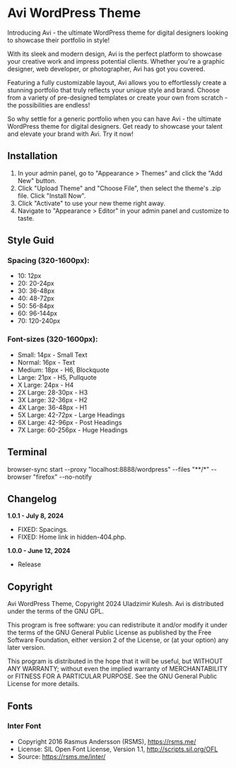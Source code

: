# Avi WordPress Theme

Introducing Avi - the ultimate WordPress theme for digital designers looking to showcase their portfolio in style!

With its sleek and modern design, Avi is the perfect platform to showcase your creative work and impress potential clients. Whether you're a graphic designer, web developer, or photographer, Avi has got you covered.

Featuring a fully customizable layout, Avi allows you to effortlessly create a stunning portfolio that truly reflects your unique style and brand. Choose from a variety of pre-designed templates or create your own from scratch - the possibilities are endless!

So why settle for a generic portfolio when you can have Avi - the ultimate WordPress theme for digital designers. Get ready to showcase your talent and elevate your brand with Avi. Try it now!

## Installation

1. In your admin panel, go to "Appearance > Themes" and click the "Add New" button.
2. Click "Upload Theme" and "Choose File", then select the theme's .zip file. Click "Install Now".
3. Click "Activate" to use your new theme right away.
4. Navigate to "Appearance > Editor" in your admin panel and customize to taste.

## Style Guid

### Spacing (320-1600px):

* 10: 12px
* 20: 20-24px
* 30: 36-48px
* 40: 48-72px
* 50: 56-84px
* 60: 96-144px
* 70: 120-240px

### Font-sizes (320-1600px):

* Small:			14px		   - Small Text
* Normal:		16px		   - Text
* Medium:		18px		   - H6, Blockquote
* Large:			21px		   - H5, Pullquote
* X Large:		24px		   - H4
* 2X Large:		28-30px		- H3
* 3X Large:		32-36px		- H2
* 4X Large:		36-48px		- H1
* 5X Large:		42-72px		- Large Headings
* 6X Large:		42-96px		- Post Headings
* 7X Large:		60-256px	   - Huge Headings

## Terminal

browser-sync start --proxy "localhost:8888/wordpress" --files "**/*" --browser "firefox" --no-notify

## Changelog

**1.0.1 - July 8, 2024**
* FIXED: Spacings.
* FIXED: Home link in hidden-404.php.

**1.0.0 - June 12, 2024**
* Release

## Copyright

Avi WordPress Theme, Copyright 2024 Uladzimir Kulesh.
Avi is distributed under the terms of the GNU GPL.

This program is free software: you can redistribute it and/or modify
it under the terms of the GNU General Public License as published by
the Free Software Foundation, either version 2 of the License, or
(at your option) any later version.

This program is distributed in the hope that it will be useful,
but WITHOUT ANY WARRANTY; without even the implied warranty of
MERCHANTABILITY or FITNESS FOR A PARTICULAR PURPOSE. See the
GNU General Public License for more details.

## Fonts

### Inter Font
* Copyright 2016 Rasmus Andersson (RSMS), https://rsms.me/
* License: SIL Open Font License, Version 1.1, http://scripts.sil.org/OFL
* Source: https://rsms.me/inter/
